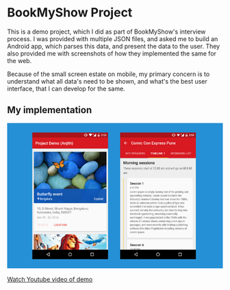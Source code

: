 # BookMyShow Project

This is a demo project, which I did as part of BookMyShow's interview process.
I was provided with multiple JSON files, and asked me to build an Android app,
which parses this data, and present the data to the user. They also provided
me with screenshots of how they implemented the same for the web.

Because of the small screen estate on mobile, my primary concern is to understand
what all data's need to be shown, and what's the best user interface, that I can develop
for the same.

My implementation
---

![BookMyShow Project](/demo/bookmyshow.jpg)

[Watch Youtube video of demo](https://www.youtube.com/watch?v=JqNK9ZoHHU8)
